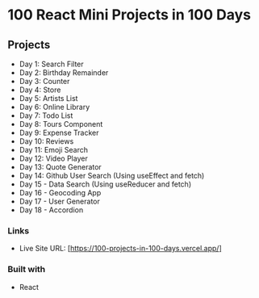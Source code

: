 # 100 React Mini Projects in 100 Days

## Projects
- Day 1: Search Filter 
- Day 2: Birthday Remainder
- Day 3: Counter 
- Day 4: Store 
- Day 5: Artists List
- Day 6: Online Library
- Day 7: Todo List 
- Day 8: Tours Component
- Day 9: Expense Tracker
- Day 10: Reviews
- Day 11: Emoji Search
- Day 12: Video Player
- Day 13: Quote Generator
- Day 14: Github User Search (Using useEffect and fetch)
- Day 15 - Data Search (Using useReducer and fetch)
- Day 16 - Geocoding App 
- Day 17 - User Generator
- Day 18 - Accordion

### Links

- Live Site URL: [https://100-projects-in-100-days.vercel.app/]

### Built with

- React


